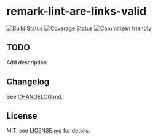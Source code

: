 # remark-lint-are-links-valid

[![Build Status](https://travis-ci.org/wemake-services/remark-lint-are-links-valid.svg?branch=master)](https://travis-ci.org/wemake-services/remark-lint-are-links-valid) [![Coverage Status](https://coveralls.io/repos/github/wemake-services/remark-lint-are-links-valid/badge.svg?branch=master)](https://coveralls.io/github/wemake-services/remark-lint-are-links-valid?branch=master) [![Commitizen friendly](https://img.shields.io/badge/commitizen-friendly-brightgreen.svg)](http://commitizen.github.io/cz-cli/)



## TODO

Add description


## Changelog

See [CHANGELOG.md](CHANGELOG.md).


## License

MIT, see [LICENSE.md](LICENCE.md) for details.
